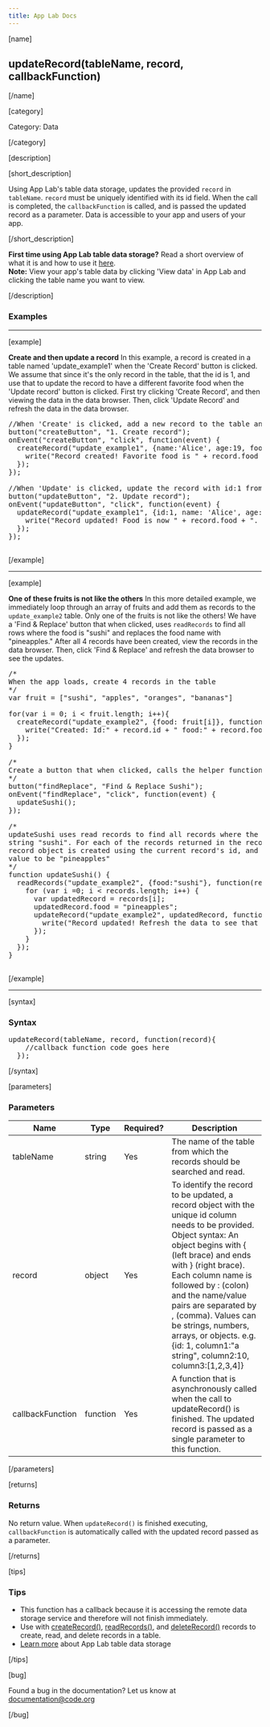```yaml
---
title: App Lab Docs
---
```


[name]

## updateRecord(tableName, record, callbackFunction)

[/name]


[category]

Category: Data

[/category]

[description]

[short_description]

Using App Lab's table data storage, updates the provided `record` in `tableName`. `record` must be uniquely identified with its id field. When the call is completed, the `callbackFunction` is called, and is passed the updated record as a parameter. Data is accessible to your app and users of your app.

[/short_description]

**First time using App Lab table data storage?** Read a short overview of what it is and how to use it [here](/applab/docs/tabledatastorage).  
**Note:** View your app's table data by clicking 'View data' in App Lab and clicking the table name you want to view.

[/description]

### Examples
____________________________________________________

[example]

**Create and then update a record** In this example, a record is created in a table named 'update_example1' when the 'Create Record' button is clicked. We assume that since it's the only record in the table, that the id is 1, and use that to update the record to have a different favorite food when the 'Update record' button is clicked. First try clicking 'Create Record', and then viewing the data in the data browser. Then, click 'Update Record' and refresh the data in the data browser.

<pre>
//When 'Create' is clicked, add a new record to the table and write a confirmation to the display
button("createButton", "1. Create record");
onEvent("createButton", "click", function(event) {
  createRecord("update_example1", {name:'Alice', age:19, food:"salad"}, function(record) {
    write("Record created! Favorite food is " + record.food + ". View data to see the record");
  });
});

//When 'Update' is clicked, update the record with id:1 from the table and write to the display
button("updateButton", "2. Update record");
onEvent("updateButton", "click", function(event) {
  updateRecord("update_example1", {id:1, name: 'Alice', age:19, food:'bananas'}, function(record) {
    write("Record updated! Food is now " + record.food + ". Refresh the data to see the update!");
  });
});

</pre>

[/example]

____________________________________________________

[example]

**One of these fruits is not like the others** In this more detailed example, we immediately loop
through an array of fruits and add them as records to the `update_example2` table. Only one of the
fruits is not like the others! We have a 'Find & Replace' button that when clicked, uses `readRecords`
to find all rows where the food is "sushi" and replaces the food name with "pineapples." After all
4 records have been created, view the records in the data browser. Then, click 'Find & Replace' and
refresh the data browser to see the updates.

<pre>
/*
When the app loads, create 4 records in the table
*/
var fruit = ["sushi", "apples", "oranges", "bananas"]

for(var i = 0; i < fruit.length; i++){
  createRecord("update_example2", {food: fruit[i]}, function(record) {
    write("Created: Id:" + record.id + " food:" + record.food + " View data to see the record");
  });
}

/*
Create a button that when clicked, calls the helper function updateSushi (defined below)
*/
button("findReplace", "Find & Replace Sushi");
onEvent("findReplace", "click", function(event) {
  updateSushi();
});

/*
updateSushi uses read records to find all records where the food column matches the
string "sushi". For each of the records returned in the records array, an updated
record object is created using the current record's id, and updating the food column
value to be "pineapples"
*/
function updateSushi() {
  readRecords("update_example2", {food:"sushi"}, function(records) {
    for (var i =0; i < records.length; i++) {
      var updatedRecord = records[i];
      updatedRecord.food = "pineapples";
      updateRecord("update_example2", updatedRecord, function(record) {
        write("Record updated! Refresh the data to see that sushi is replaced with pineapples");
      });
    }
  });
}

</pre>

[/example]

____________________________________________________

[syntax]

### Syntax
<pre>
updateRecord(tableName, record, function(record){
    //callback function code goes here
  });
</pre>

[/syntax]

[parameters]

### Parameters

| Name  | Type | Required? | Description |
|-----------------|------|-----------|-------------|
| tableName | string | Yes | The name of the table from which the records should be searched and read. |
| record | object | Yes | To identify the record to be updated, a record object with the unique id column needs to be provided. Object syntax: An object begins with { (left brace) and ends with } (right brace). Each column name is followed by : (colon) and the name/value pairs are separated by , (comma). Values can be strings, numbers, arrays, or objects. e.g. {id: 1, column1:"a string", column2:10, column3:[1,2,3,4]} |
| callbackFunction | function | Yes | A function that is asynchronously called when the call to updateRecord() is finished. The updated record is passed as a single parameter to this function. |

[/parameters]

[returns]

### Returns
No return value. When `updateRecord()` is finished executing, `callbackFunction` is automatically called with the updated record passed as a parameter.

[/returns]

[tips]

### Tips
- This function has a callback because it is accessing the remote data storage service and therefore will not finish immediately.
- Use with [createRecord()](/applab/docs/createRecord), [readRecords()](/applab/docs/readRecords), and [deleteRecord()](/applab/docs/updateRecord) records to create, read, and delete records in a table.
- [Learn more](/applab/docs/tabledatastorage) about App Lab table data storage

[/tips]

[bug]

Found a bug in the documentation? Let us know at documentation@code.org

[/bug]
